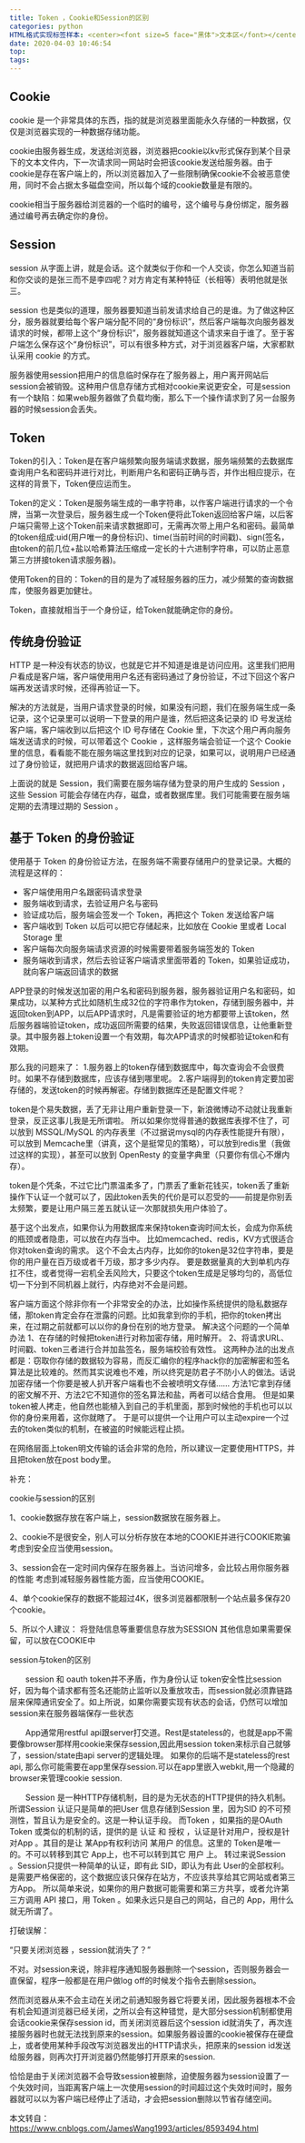 ```yaml
---
title: Token ，Cookie和Session的区别
categories: python
HTML格式实现标签样本: <center><font size=5 face="黑体">文本区</font></center>
date: 2020-04-03 10:46:54
top:
tags:
---
```




## **Cookie**

cookie 是一个非常具体的东西，指的就是浏览器里面能永久存储的一种数据，仅仅是浏览器实现的一种数据存储功能。

cookie由服务器生成，发送给浏览器，浏览器把cookie以kv形式保存到某个目录下的文本文件内，下一次请求同一网站时会把该cookie发送给服务器。由于cookie是存在客户端上的，所以浏览器加入了一些限制确保cookie不会被恶意使用，同时不会占据太多磁盘空间，所以每个域的cookie数量是有限的。

cookie相当于服务器给浏览器的一个临时的编号，这个编号与身份绑定，服务器通过编号再去确定你的身份。

## **Session**

session 从字面上讲，就是会话。这个就类似于你和一个人交谈，你怎么知道当前和你交谈的是张三而不是李四呢？对方肯定有某种特征（长相等）表明他就是张三。

session 也是类似的道理，服务器要知道当前发请求给自己的是谁。为了做这种区分，服务器就要给每个客户端分配不同的“身份标识”，然后客户端每次向服务器发请求的时候，都带上这个“身份标识”，服务器就知道这个请求来自于谁了。至于客户端怎么保存这个“身份标识”，可以有很多种方式，对于浏览器客户端，大家都默认采用 cookie 的方式。

服务器使用session把用户的信息临时保存在了服务器上，用户离开网站后session会被销毁。这种用户信息存储方式相对cookie来说更安全，可是session有一个缺陷：如果web服务器做了负载均衡，那么下一个操作请求到了另一台服务器的时候session会丢失。

## **Token**

Token的引入：Token是在客户端频繁向服务端请求数据，服务端频繁的去数据库查询用户名和密码并进行对比，判断用户名和密码正确与否，并作出相应提示，在这样的背景下，Token便应运而生。

Token的定义：Token是服务端生成的一串字符串，以作客户端进行请求的一个令牌，当第一次登录后，服务器生成一个Token便将此Token返回给客户端，以后客户端只需带上这个Token前来请求数据即可，无需再次带上用户名和密码。最简单的token组成:uid(用户唯一的身份标识)、time(当前时间的时间戳)、sign(签名，由token的前几位+盐以哈希算法压缩成一定长的十六进制字符串，可以防止恶意第三方拼接token请求服务器)。

使用Token的目的：Token的目的是为了减轻服务器的压力，减少频繁的查询数据库，使服务器更加健壮。

 Token，直接就相当于一个身份证，给Token就能确定你的身份。

## **传统身份验证**

HTTP 是一种没有状态的协议，也就是它并不知道是谁是访问应用。这里我们把用户看成是客户端，客户端使用用户名还有密码通过了身份验证，不过下回这个客户端再发送请求时候，还得再验证一下。

解决的方法就是，当用户请求登录的时候，如果没有问题，我们在服务端生成一条记录，这个记录里可以说明一下登录的用户是谁，然后把这条记录的 ID 号发送给客户端，客户端收到以后把这个 ID 号存储在 Cookie 里，下次这个用户再向服务端发送请求的时候，可以带着这个 Cookie  ，这样服务端会验证一个这个 Cookie  里的信息，看看能不能在服务端这里找到对应的记录，如果可以，说明用户已经通过了身份验证，就把用户请求的数据返回给客户端。

上面说的就是 Session，我们需要在服务端存储为登录的用户生成的 Session ，这些 Session 可能会存储在内存，磁盘，或者数据库里。我们可能需要在服务端定期的去清理过期的 Session 。

## **基于 Token 的身份验证**

使用基于 Token 的身份验证方法，在服务端不需要存储用户的登录记录。大概的流程是这样的：

- 客户端使用用户名跟密码请求登录
- 服务端收到请求，去验证用户名与密码
- 验证成功后，服务端会签发一个 Token，再把这个 Token 发送给客户端
- 客户端收到 Token 以后可以把它存储起来，比如放在 Cookie 里或者 Local Storage 里
- 客户端每次向服务端请求资源的时候需要带着服务端签发的 Token
- 服务端收到请求，然后去验证客户端请求里面带着的 Token，如果验证成功，就向客户端返回请求的数据

APP登录的时候发送加密的用户名和密码到服务器，服务器验证用户名和密码，如果成功，以某种方式比如随机生成32位的字符串作为token，存储到服务器中，并返回token到APP，以后APP请求时，凡是需要验证的地方都要带上该token，然后服务器端验证token，成功返回所需要的结果，失败返回错误信息，让他重新登录。其中服务器上token设置一个有效期，每次APP请求的时候都验证token和有效期。

那么我的问题来了： 1.服务器上的token存储到数据库中，每次查询会不会很费时。如果不存储到数据库，应该存储到哪里呢。 2.客户端得到的token肯定要加密存储的，发送token的时候再解密。存储到数据库还是配置文件呢？

token是个易失数据，丢了无非让用户重新登录一下，新浪微博动不动就让我重新登录，反正这事儿我是无所谓啦。 
 所以如果你觉得普通的数据库表撑不住了，可以放到 MSSQL/MySQL 的内存表里（不过据说mysql的内存表性能提升有限），可以放到  Memcache里（讲真，这个是挺常见的策略），可以放到redis里（我做过这样的实现），甚至可以放到 OpenResty  的变量字典里（只要你有信心不爆内存）。

token是个凭条，不过它比门票温柔多了，门票丢了重新花钱买，token丢了重新操作下认证一个就可以了，因此token丢失的代价是可以忍受的——前提是你别丢太频繁，要是让用户隔三差五就认证一次那就损失用户体验了。

基于这个出发点，如果你认为用数据库来保持token查询时间太长，会成为你系统的瓶颈或者隐患，可以放在内存当中。 
 比如memcached、redis，KV方式很适合你对token查询的需求。 
 这个不会太占内存，比如你的token是32位字符串，要是你的用户量在百万级或者千万级，那才多少内存。 
 要是数据量真的大到单机内存扛不住，或者觉得一宕机全丢风险大，只要这个token生成是足够均匀的，高低位切一下分到不同机器上就行，内存绝对不会是问题。

客户端方面这个除非你有一个非常安全的办法，比如操作系统提供的隐私数据存储，那token肯定会存在泄露的问题。比如我拿到你的手机，把你的token拷出来，在过期之前就都可以以你的身份在别的地方登录。 
 解决这个问题的一个简单办法 
 1、在存储的时候把token进行对称加密存储，用时解开。 
 2、将请求URL、时间戳、token三者进行合并加盐签名，服务端校验有效性。 
 这两种办法的出发点都是：窃取你存储的数据较为容易，而反汇编你的程序hack你的加密解密和签名算法是比较难的。然而其实说难也不难，所以终究是防君子不防小人的做法。话说加密存储一个你要是被人扒开客户端看也不会被喷明文存储…… 
 方法1它拿到存储的密文解不开、方法2它不知道你的签名算法和盐，两者可以结合食用。 
 但是如果token被人拷走，他自然也能植入到自己的手机里面，那到时候他的手机也可以以你的身份来用着，这你就瞎了。 
 于是可以提供一个让用户可以主动expire一个过去的token类似的机制，在被盗的时候能远程止损。

在网络层面上token明文传输的话会非常的危险，所以建议一定要使用HTTPS，并且把token放在post body里。

 

补充：

cookie与session的区别

1、cookie数据存放在客户端上，session数据放在服务器上。

2、cookie不是很安全，别人可以分析存放在本地的COOKIE并进行COOKIE欺骗
  考虑到安全应当使用session。

3、session会在一定时间内保存在服务器上。当访问增多，会比较占用你服务器的性能
  考虑到减轻服务器性能方面，应当使用COOKIE。

4、单个cookie保存的数据不能超过4K，很多浏览器都限制一个站点最多保存20个cookie。

5、所以个人建议：
  将登陆信息等重要信息存放为SESSION
  其他信息如果需要保留，可以放在COOKIE中

 

session与token的区别

　　session 和 oauth token并不矛盾，作为身份认证  token安全性比session好，因为每个请求都有签名还能防止监听以及重放攻击，而session就必须靠链路层来保障通讯安全了。如上所说，如果你需要实现有状态的会话，仍然可以增加session来在服务器端保存一些状态

　　App通常用restful  api跟server打交道。Rest是stateless的，也就是app不需要像browser那样用cookie来保存session,因此用session token来标示自己就够了，session/state由api server的逻辑处理。 如果你的后端不是stateless的rest  api, 那么你可能需要在app里保存session.可以在app里嵌入webkit,用一个隐藏的browser来管理cookie  session.

　　Session 是一种HTTP存储机制，目的是为无状态的HTTP提供的持久机制。所谓Session 认证只是简单的把User  信息存储到Session 里，因为SID 的不可预测性，暂且认为是安全的。这是一种认证手段。 而Token ，如果指的是OAuth Token  或类似的机制的话，提供的是 认证 和 授权 ，认证是针对用户，授权是针对App 。其目的是让 某App有权利访问 某用户 的信息。这里的  Token是唯一的。不可以转移到其它 App上，也不可以转到其它 用户 上。 转过来说Session  。Session只提供一种简单的认证，即有此 SID，即认为有此  User的全部权利。是需要严格保密的，这个数据应该只保存在站方，不应该共享给其它网站或者第三方App。 所以简单来说，如果你的用户数据可能需要和第三方共享，或者允许第三方调用 API 接口，用 Token 。如果永远只是自己的网站，自己的 App，用什么就无所谓了。

 

打破误解：

“只要关闭浏览器 ，session就消失了？”

不对。对session来说，除非程序通知服务器删除一个session，否则服务器会一直保留，程序一般都是在用户做log off的时候发个指令去删除session。

然而浏览器从来不会主动在关闭之前通知服务器它将要关闭，因此服务器根本不会有机会知道浏览器已经关闭，之所以会有这种错觉，是大部分session机制都使用会话cookie来保存session id，而关闭浏览器后这个session  id就消失了，再次连接服务器时也就无法找到原来的session。如果服务器设置的cookie被保存在硬盘上，或者使用某种手段改写浏览器发出的HTTP请求头，把原来的session id发送给服务器，则再次打开浏览器仍然能够打开原来的session.

恰恰是由于关闭浏览器不会导致session被删除，迫使服务器为session设置了一个失效时间，当距离客户端上一次使用session的时间超过这个失效时间时，服务器就可以以为客户端已经停止了活动，才会把session删除以节省存储空间。



本文转自：https://www.cnblogs.com/JamesWang1993/articles/8593494.html


